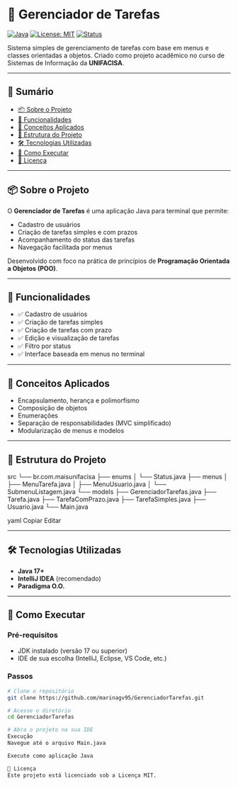 # 📂 Gerenciador de Tarefas

[![Java](https://img.shields.io/badge/Java-ED8B00?style=for-the-badge&logo=java&logoColor=white)](https://www.oracle.com/java/)
[![License: MIT](https://img.shields.io/badge/License-MIT-green.svg?style=for-the-badge)](LICENSE)
[![Status](https://img.shields.io/badge/status-em%20desenvolvimento-yellow.svg?style=for-the-badge)]()

Sistema simples de gerenciamento de tarefas com base em menus e classes orientadas a objetos. Criado como projeto acadêmico no curso de Sistemas de Informação da **UNIFACISA**.

---

## 📜 Sumário

- [📦 Sobre o Projeto](#-sobre-o-projeto)
- [🚀 Funcionalidades](#-funcionalidades)
- [🧠 Conceitos Aplicados](#-conceitos-aplicados)
- [📁 Estrutura do Projeto](#-estrutura-do-projeto)
- [🛠️ Tecnologias Utilizadas](#️-tecnologias-utilizadas)
- [🧪 Como Executar](#-como-executar)
- [📝 Licença](#-licença)


---

## 📦 Sobre o Projeto

O **Gerenciador de Tarefas** é uma aplicação Java para terminal que permite:

- Cadastro de usuários
- Criação de tarefas simples e com prazos
- Acompanhamento do status das tarefas
- Navegação facilitada por menus

Desenvolvido com foco na prática de princípios de **Programação Orientada a Objetos (POO)**.

---

## 🚀 Funcionalidades

- ✅ Cadastro de usuários
- ✅ Criação de tarefas simples
- ✅ Criação de tarefas com prazo
- ✅ Edição e visualização de tarefas
- ✅ Filtro por status
- ✅ Interface baseada em menus no terminal

---

## 🧠 Conceitos Aplicados

- Encapsulamento, herança e polimorfismo
- Composição de objetos
- Enumerações
- Separação de responsabilidades (MVC simplificado)
- Modularização de menus e modelos

---

## 📁 Estrutura do Projeto

src
└── br.com.maisunifacisa
├── enums
│ └── Status.java
├── menus
│ ├── MenuTarefa.java
│ ├── MenuUsuario.java
│ └── SubmenuListagem.java
└── models
├── GerenciadorTarefas.java
├── Tarefa.java
├── TarefaComPrazo.java
├── TarefaSimples.java
├── Usuario.java
└── Main.java

yaml
Copiar
Editar

---

## 🛠️ Tecnologias Utilizadas

- **Java 17+**
- **IntelliJ IDEA** (recomendado)
- **Paradigma O.O.**

---

## 🧪 Como Executar

### Pré-requisitos
- JDK instalado (versão 17 ou superior)
- IDE de sua escolha (IntelliJ, Eclipse, VS Code, etc.)

### Passos

```bash
# Clone o repositório
git clone https://github.com/marinagv95/GerenciadorTarefas.git

# Acesse o diretório
cd GerenciadorTarefas

# Abra o projeto na sua IDE
Execução
Navegue até o arquivo Main.java

Execute como aplicação Java

📝 Licença
Este projeto está licenciado sob a Licença MIT.

